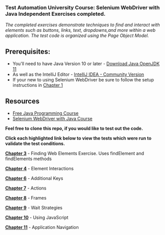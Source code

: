 <h3>Test Automation University Course: Selenium WebDriver with Java Independent Exercises completed.</h3>

<p><I>The completed exercises demonstrate techniques to find and interact with elements such as buttons, links, text, dropdowns,and more within a web application.
The test code is organized using the Page Object Model.</p></I>

<h2>Prerequisites:</h2>
<ul>
<li>You'll need to have Java Version 10 or later - <a href="https://jdk.java.net/java-se-ri/11" target="_blank">Download Java OpenJDK 11</a>
 </li>
<li>As well as the IntelliJ Editor - <a href="https://www.jetbrains.com/idea/download/#section=windows" target="_blank">IntelliJ IDEA - Community Version</a>
 </li>
 <li>If your new to using Selenium WebDriver be sure to follow the setup instructions in <a href="https://testautomationu.applitools.com/selenium-webdriver-tutorial-java/chapter1.html" target="_blank">Chapter 1</a>
 </li>
</ul>


<h2>Resources</h2>
<ul>
<li>
<a href="https://testautomationu.applitools.com/java-programming-course/" target="_blank">Free Java Programming Course</a>
</li>
<li><a href="https://testautomationu.applitools.com/selenium-webdriver-tutorial-java/" target="_blank">Selenium WebDriver with Java Course</a>
</li>
</ul>


<p><b>Feel free to clone this repo, if you would like to test out the code.</p></b>
<p><b>Click each highlighted link below to view the tests which were run to validate the test conditions.</p></b>


<a href="https://github.com/cjohnsonjava/TAU-Selenium-WebDriver-Java/tree/master/src/test/java/exercise/chapter3/" target="_blank"><b>Chapter 3</b></a> - Finding Web Elements Exercise. Uses findElement and findElements methods

<a href="https://github.com/cjohnsonjava/TAU-Selenium-WebDriver-Java/tree/master/src/test/java/forgotpassword/" target="blank"><b>Chapter 4</b></a> - Element Interactions 
 
<a href="https://github.com/cjohnsonjava/TAU-Selenium-WebDriver-Java/tree/master/src/test/java/slider/" target="blank"><b>Chapter 6</b></a> - Additional Keys

<a href="https://github.com/cjohnsonjava/TAU-Selenium-WebDriver-Java/tree/master/src/test/java/contextmenu/" target="blank"><b>Chapter 7</b></a> - Actions

<a href="https://github.com/cjohnsonjava/TAU-Selenium-WebDriver-Java/tree/master/src/test/java/frames/" target="blank"><b>Chapter 8</b></a> - Frames

<a href="https://github.com/cjohnsonjava/TAU-Selenium-WebDriver-Java/tree/master/src/test/java/wait/" target="blank"><b>Chapter 9</b></a> - Wait Strategies

<a href="https://github.com/cjohnsonjava/TAU-Selenium-WebDriver-Java/tree/master/src/test/java/javascript/" target="blank"><b>Chapter 10</b></a> - Using JavaScript

<a href="https://github.com/cjohnsonjava/TAU-Selenium-WebDriver-Java/tree/master/src/test/java/navigation/" target="blank"><b>Chapter 11</b></a> - Application Navigation
